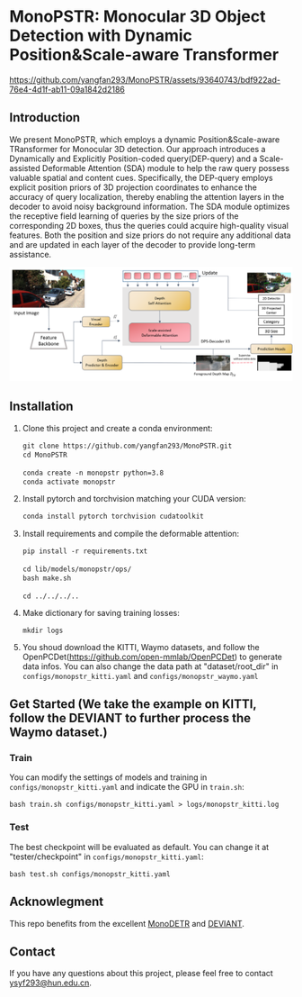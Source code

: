 # MonoPSTR: Monocular 3D Object Detection with Dynamic Position&Scale-aware Transformer
https://github.com/yangfan293/MonoPSTR/assets/93640743/bdf922ad-76e4-4d1f-ab11-09a1842d2186
## Introduction
We present MonoPSTR, which employs a dynamic Position&Scale-aware TRansformer for Monocular 3D detection. Our approach introduces a Dynamically and Explicitly Position-coded query(DEP-query) and a Scale-assisted Deformable Attention (SDA) module to help the raw query possess valuable spatial and content cues. Specifically, the DEP-query employs explicit position priors of 3D projection coordinates to enhance the accuracy of query localization, thereby enabling the attention layers in the decoder to avoid noisy background information. The SDA module optimizes the receptive field learning of queries by the size priors of the corresponding 2D boxes, thus the queries could acquire high-quality visual features. Both the position and size priors do not require any additional data and are updated in each layer of the decoder to provide long-term assistance.
<div align="center">
  <img src="pipline.png"/>
</div>

## Installation
1. Clone this project and create a conda environment:
    ```
    git clone https://github.com/yangfan293/MonoPSTR.git
    cd MonoPSTR

    conda create -n monopstr python=3.8
    conda activate monopstr
    ```
    
2. Install pytorch and torchvision matching your CUDA version:
    ```bash
    conda install pytorch torchvision cudatoolkit
    ```
    
3. Install requirements and compile the deformable attention:
    ```
    pip install -r requirements.txt

    cd lib/models/monopstr/ops/
    bash make.sh
    
    cd ../../../..
    ```
    
4. Make dictionary for saving training losses:
    ```
    mkdir logs
    ```
 
5. You shoud download the KITTI, Waymo datasets, and follow the OpenPCDet(https://github.com/open-mmlab/OpenPCDet) to generate data infos.
   You can also change the data path at "dataset/root_dir" in `configs/monopstr_kitti.yaml` and `configs/monopstr_waymo.yaml`
    
## Get Started (We take the example on KITTI, follow the DEVIANT to further process the Waymo dataset.)

### Train
You can modify the settings of models and training in `configs/monopstr_kitti.yaml` and indicate the GPU in `train.sh`:

    bash train.sh configs/monopstr_kitti.yaml > logs/monopstr_kitti.log
   
### Test
The best checkpoint will be evaluated as default. You can change it at "tester/checkpoint" in `configs/monopstr_kitti.yaml`:

    bash test.sh configs/monopstr_kitti.yaml


## Acknowlegment
This repo benefits from the excellent [MonoDETR](https://github.com/ZrrSkywalker/MonoDETR) and [DEVIANT](https://github.com/abhi1kumar/DEVIANT).


## Contact
If you have any questions about this project, please feel free to contact ysyf293@hun.edu.cn.
